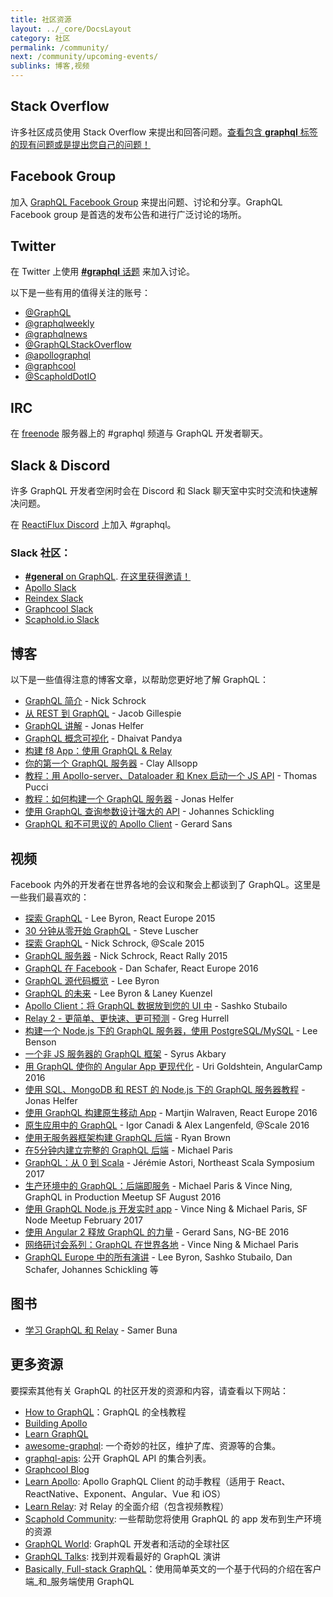 ```yaml
---
title: 社区资源
layout: ../_core/DocsLayout
category: 社区
permalink: /community/
next: /community/upcoming-events/
sublinks: 博客,视频
---
```


## Stack Overflow

许多社区成员使用 Stack Overflow 来提出和回答问题。[查看包含 **graphql** 标签的现有问题或是提出您自己的问题！](http://stackoverflow.com/questions/tagged/graphql)

## Facebook Group

加入 [GraphQL Facebook Group](https://www.facebook.com/groups/graphql.community/) 来提出问题、讨论和分享。GraphQL Facebook group 是首选的发布公告和进行广泛讨论的场所。

## Twitter

在 Twitter 上使用 [**#graphql** 话题](https://twitter.com/search?q=%23GraphQL&src=tyah) 来加入讨论。

以下是一些有用的值得关注的账号：

- [@GraphQL](https://twitter.com/GraphQL)
- [@graphqlweekly](https://twitter.com/graphqlweekly)
- [@graphqlnews](https://twitter.com/graphqlnews)
- [@GraphQLStackOverflow](https://twitter.com/GraphQLatSO)
- [@apollographql](https://twitter.com/apollographql)
- [@graphcool](https://twitter.com/graphcool)
- [@ScapholdDotIO](https://twitter.com/ScapholdDotIO)

## IRC

在 [freenode](https://freenode.net/) 服务器上的 #graphql 频道与 GraphQL 开发者聊天。

## Slack & Discord

许多 GraphQL 开发者空闲时会在 Discord 和 Slack 聊天室中实时交流和快速解决问题。

在 [ReactiFlux Discord](http://join.reactiflux.com/) 上加入 #graphql。

### Slack 社区：

- [**#general** on GraphQL](https://graphql.slack.com/messages/general/). [在这里获得邀请！](https://graphql-slack.herokuapp.com/)
- [Apollo Slack](http://apollostack.com/#slack)
- [Reindex Slack](http://slack.reindex.io/)
- [Graphcool Slack](https://slack.graph.cool/)
- [Scaphold.io Slack](http://slack.scaphold.io/)

## 博客

以下是一些值得注意的博客文章，以帮助您更好地了解 GraphQL：

- [GraphQL 简介](https://facebook.github.io/react/blog/2015/05/01/graphql-introduction.html) - Nick Schrock
- [从 REST 到 GraphQL](https://0x2a.sh/from-rest-to-graphql-b4e95e94c26b#.tag7nzkrb) - Jacob Gillespie
- [GraphQL 讲解](https://medium.com/apollo-stack/graphql-explained-5844742f195e#.zdykxos6i) - Jonas Helfer
- [GraphQL 概念可视化](https://medium.com/apollo-stack/the-concepts-of-graphql-bc68bd819be3#.hfczgtdsj) - Dhaivat Pandya
- [构建 f8 App：使用 GraphQL & Relay](http://makeitopen.com/tutorials/building-the-f8-app/relay/)
- [你的第一个 GraphQL 服务器](https://medium.com/the-graphqlhub/your-first-graphql-server-3c766ab4f0a2#.ovn0y19k4) - Clay Allsopp
- [教程：用 Apollo-server、Dataloader 和 Knex 启动一个 JS API](https://bamtech.gitbooks.io/dev-standards/content/backend/graphql-js/getting-started-with-apollo-server-dataloader-knex.mo.html) - Thomas Pucci
- [教程：如何构建一个 GraphQL 服务器](https://medium.com/apollo-stack/tutorial-building-a-graphql-server-cddaa023c035#.bu6sdnst4) - Jonas Helfer
- [使用 GraphQL 查询参数设计强大的 API](https://www.graph.cool/docs/tutorials/designing-powerful-apis-with-graphql-query-parameters-aing7uech3/) - Johannes Schickling
- [GraphQL 和不可思议的 Apollo Client](https://medium.com/google-developer-experts/graphql-and-the-amazing-apollo-client-fe57e162a70c) - Gerard Sans

## 视频

Facebook 内外的开发者在世界各地的会议和聚会上都谈到了 GraphQL。这里是一些我们最喜欢的：

- [探索 GraphQL](https://www.youtube.com/watch?v=WQLzZf34FJ8) - Lee Byron, React Europe 2015
- [30 分钟从零开始 GraphQL](https://www.youtube.com/watch?v=UBGzsb2UkeY) - Steve Luscher
- [探索 GraphQL](https://www.youtube.com/watch?v=_9RgHXqH8J0) - Nick Schrock, @Scale 2015
- [GraphQL 服务器](https://www.youtube.com/watch?v=KOudxKJXsjc) - Nick Schrock, React Rally 2015
- [GraphQL 在 Facebook](https://www.youtube.com/watch?v=etax3aEe2dA) - Dan Schafer, React Europe 2016
- [GraphQL 源代码概览](https://www.youtube.com/watch?v=IqtYr6RX32Q) - Lee Byron
- [GraphQL 的未来](https://www.youtube.com/watch?v=ViXL0YQnioU) - Lee Byron & Laney Kuenzel
- [Apollo Client：将 GraphQL 数据放到您的 UI 中](https://www.youtube.com/watch?v=u1E0CbGeICo) - Sashko Stubailo
- [Relay 2 - 更简单、更快速、更可预测](https://www.youtube.com/watch?v=OEfUBN9dAI8) - Greg Hurrell
- [构建一个 Node.js 下的 GraphQL 服务器，使用 PostgreSQL/MySQL](https://www.youtube.com/watch?v=DNPVqK_woRQ) - Lee Benson
- [一个非 JS 服务器的 GraphQL 框架](https://www.youtube.com/watch?v=RNoyPSrQyPs) - Syrus Akbary
- [用 GraphQL 使你的 Angular App 更现代化](https://www.youtube.com/watch?v=E8feZBidZcs) - Uri Goldshtein, AngularCamp 2016
- [使用 SQL、MongoDB 和 REST 的 Node.js 下的 GraphQL 服务器教程](https://www.youtube.com/watch?v=PHabPhgRUuU) - Jonas Helfer
- [使用 GraphQL 构建原生移动 App](https://www.youtube.com/watch?v=z5rz3saDPJ8) - Martjin Walraven, React Europe 2016
- [原生应用中的 GraphQL](https://atscaleconference.com/videos/graphql-in-native-applications-at-scale/) - Igor Canadi & Alex Langenfeld, @Scale 2016
- [使用无服务器框架构建 GraphQL 后端](https://acloud.guru/learn/serverless-with-graphql) - Ryan Brown
- [在5分钟内建立完整的 GraphQL 后端](https://www.youtube.com/watch?v=bJ8pnYd6jPQ) - Michael Paris
- [GraphQL：从 0 到 Scala](https://www.youtube.com/watch?v=6ttypoLyRaU) - Jérémie Astori, Northeast Scala Symposium 2017
- [生产环境中的 GraphQL：后端即服务](https://www.youtube.com/watch?v=U2NKoStGBvE) - Michael Paris & Vince Ning, GraphQL in Production Meetup SF August 2016
- [使用 GraphQL Node.js 开发实时 app](https://youtu.be/yh_A6CEqsSM) - Vince Ning & Michael Paris, SF Node Meetup February 2017
- [使用 Angular 2 释放 GraphQL 的力量](https://www.youtube.com/watch?v=VYpJ9pfugM8) - Gerard Sans, NG-BE 2016
- [网络研讨会系列：GraphQL 在世界各地](https://graphql-world.com/webinar) - Vince Ning & Michael Paris
- [GraphQL Europe 中的所有演讲](https://www.youtube.com/playlist?list=PLn2e1F9Rfr6n_WFm9fPE-_wYPrYvSTySt) - Lee Byron, Sashko Stubailo, Dan Schafer, Johannes Schickling 等

## 图书

- [学习 GraphQL 和 Relay](https://www.packtpub.com/web-development/learning-graphql-and-relay) - Samer Buna

## 更多资源

要探索其他有关 GraphQL 的社区开发的资源和内容，请查看以下网站：

- [How to GraphQL](https://www.howtographql.com)：GraphQL 的全栈教程
- [Building Apollo](https://dev-blog.apollodata.com/)
- [Learn GraphQL](https://learngraphql.com/basics/introduction)
- [awesome-graphql](https://github.com/chentsulin/awesome-graphql): 一个奇妙的社区，维护了库、资源等的合集。
- [graphql-apis](https://github.com/APIs-guru/graphql-apis): 公开 GraphQL API 的集合列表。
- [Graphcool Blog](https://www.graph.cool/blog/)
- [Learn Apollo](https://www.learnapollo.com/): Apollo GraphQL Client 的动手教程（适用于 React、ReactNative、Exponent、Angular、Vue 和 iOS）
- [Learn Relay](https://www.learnrelay.org): 对 Relay 的全面介绍（包含视频教程）
- [Scaphold Community](https://scaphold.io/community/): 一些帮助您将使用 GraphQL 的 app 发布到生产环境的资源
- [GraphQL World](https://graphql-world.com): GraphQL 开发者和活动的全球社区
- [GraphQL Talks](https://www.graph.cool/talks/): 找到并观看最好的 GraphQL 演讲
- [Basically, Full-stack GraphQL](https://github.com/TejasQ/basically-fullstack-graphql)：使用简单英文的一个基于代码的介绍在客户端_和_服务端使用 GraphQL
